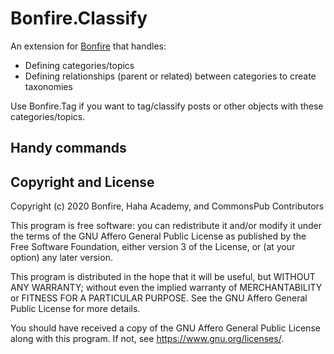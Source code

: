# Bonfire.Classify

An extension for [Bonfire](https://bonfire.cafe/) that handles:

- Defining categories/topics
- Defining relationships (parent or related) between categories to create taxonomies

Use Bonfire.Tag if you want to tag/classify posts or other objects with these categories/topics.

## Handy commands

## Copyright and License

Copyright (c) 2020 Bonfire, Haha Academy, and CommonsPub Contributors

This program is free software: you can redistribute it and/or modify
it under the terms of the GNU Affero General Public License as
published by the Free Software Foundation, either version 3 of the
License, or (at your option) any later version.

This program is distributed in the hope that it will be useful, but
WITHOUT ANY WARRANTY; without even the implied warranty of
MERCHANTABILITY or FITNESS FOR A PARTICULAR PURPOSE. See the GNU
Affero General Public License for more details.

You should have received a copy of the GNU Affero General Public
License along with this program. If not, see <https://www.gnu.org/licenses/>.
